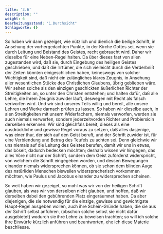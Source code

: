 ```yaml
---
title: '3.6'
description: ""
weight: 6
Bearbeitungsstand: "1.Durchsicht"
Schlagworte: {}
---
```

<!-- Seite 133 -->


So haben wir dann gezeiget, wie nützlich und
dienlich die beilige Schrift, in Ansehung der vorhergedachten
Punkte, in der Kirche Gottes sei, wenn sie
durch Leitung und Beistand des Geistes, recht gebraucht
wird. Daher wir dieselbe für eine Neben-Regel halten.
Da über dieses fast von allen zugestanden wird,
daß sie, durch Eingebung des heiligen Geistes geschrieben,
und daß die Irrtümer, die sich vielleicht durch die
Verderbniß der Zeiten könnten einigeschlichen haben,
keineswegs von solcher Wichtigkeit sind, daß nicht ein
zulängliches klares Zeugnis, in Ansehung aller wesentlichen
Stücke des Christlichen Glaubens, übrig geblieben
wäre. Wir sehen solche als den einzigen geschickten
äußerlichen Richter der Streitigkeiten an, so unter den Christen entstehen; und halten dafür, daß alle Lehre,
die ihrem Zeugnis zuwider läuft, deswegen mit
Recht als falsch verivorfen wird. Und wir sind unseres
Teils willig und bereit, alle unsere Lehren und Werke
darnach prüfen zu lassen. So haben wir dieselbe auch,
in alen Streitigkeiten mit unsern Widerfachern, niemals
verworfen, werden sie auch niemals verwerfen,
sondern jederzeitvorden Richter und Probiersicin derselben
erkennen. Wir sind gleichfals bereit, dieses als
eine ausdrückliche und gewisse Regel voraus zu setzen,
daß alles dasjenige, was einer thur, der sich auf
den Geist beruft, und der Schrift zuwider ist,
für eine Verblendung und Betrug des Teufels zu<!-- Seite 134 -->
achten sei. Denn gleichwie wir uns niemals auf die
Leitung des Geistes berufen, damit wir uns in etwas,
das böseit, dadurch bedecken möchten; deshalb wissen wir
hingegen, das alles Vóre nicht nur der Schrift, sondern
dem Geist zuförderst widerspricht, von welchem die
Schrift eingegeben worden, und dessen Bewegungen
einander niemals widersprechen können, ob sie schon
dem blinden Auge des natürliden Menschen bisweilen
widersprecherisch vorkommen möchten, wie Paulus
und Jacobus einander zu widersprechen scheinen.

So weit haben wir gezeiget, so mohl was wir von
der heiligen Schrift glauben, als was wir von derselben
nicht glauben, und hoffen, daß wir derselben dabei
den gebührenden Platz eingeräumnet haben. Da aber
diejenigen, die sie notwendig für die einzige, gewisse
und gewichtigste Haupt-Regel ausgeben wollen, auch
ihre Schein-Gründe haben, die sie aus der Schrift selbst
anführen, (obschon solche selbst sie nicht dafür ausgebietet)
wodurch sie ihre Lehre zu beweisen trachten; so
will ich solche ihre Einwürfe kürzlich anführen und beantworten,
ehe ich diese Materie beschliesse.

